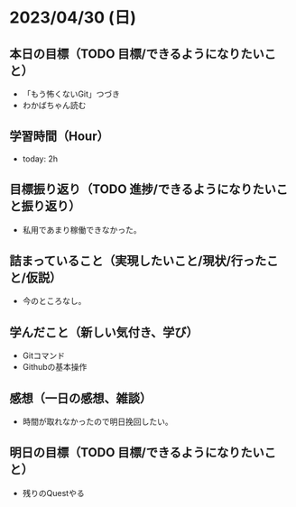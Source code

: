 # 2023/04/30 (日)

## 本日の目標（TODO 目標/できるようになりたいこと）

- 「もう怖くないGit」つづき
- わかばちゃん読む

## 学習時間（Hour）

- today: 2h

## 目標振り返り（TODO 進捗/できるようになりたいこと振り返り）

- 私用であまり稼働できなかった。

## 詰まっていること（実現したいこと/現状/行ったこと/仮説）

- 今のところなし。

## 学んだこと（新しい気付き、学び）

- Gitコマンド
- Githubの基本操作

## 感想（一日の感想、雑談）

- 時間が取れなかったので明日挽回したい。

## 明日の目標（TODO 目標/できるようになりたいこと）

- 残りのQuestやる
